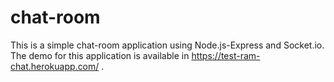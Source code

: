 # chat-room
  This is a simple chat-room application using Node.js-Express and Socket.io. The demo
  for this application is available in https://test-ram-chat.herokuapp.com/ .
